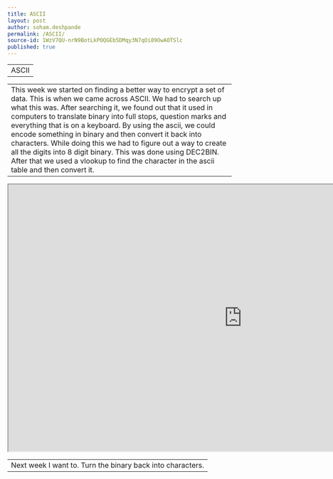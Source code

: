 ```yaml
---
title: ASCII
layout: post
author: soham.deshpande
permalink: /ASCII/
source-id: 1WzV7QU-nrN9BotLkPOQGEb5DMqy3N7qOi89OwAOTSlc
published: true
---
```

<table>
  <tr>
    <td>ASCII</td>
  </tr>
</table>


<table>
  <tr>
    <td>This week we started on finding a better way to encrypt a set of data. This is when we came across ASCII. We had to search up what this was. After searching it, we found out that it used in computers to translate binary into full stops, question marks and everything that is on a keyboard. By using the ascii, we could encode something in binary and then convert it back into characters. While doing this we had to figure out a way to create all the digits into 8 digit binary. This was done using DEC2BIN. After that we used a vlookup to find the character in the ascii table and then convert it. 
</td>
  </tr>
</table>
<iframe height="600px" width="1050px" src="https://docs.google.com/spreadsheets/d/e/2PACX-1vRSE8K5XYRg7zCUyhJBQ-TMJ3RACjEL2-9shRRYkaahKFiWBTRTQx6cVLOcnBr7UnAdhorzAZyhVB1x/pubhtml?widget=true&amp;headers=false"></iframe>


<table>
  <tr>
    <td>Next week I want to. Turn the binary back into characters.</td>
  </tr>
</table>


